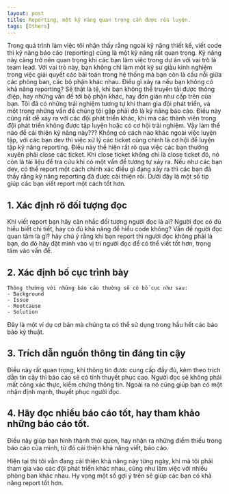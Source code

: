 ```yaml
---
layout: post
title: Reporting, một kỹ năng quan trọng cần được rèn luyện.
tags: [Others]
---
```

Trong quá trình làm việc tôi nhận thấy rằng ngoài kỹ năng thiết kế, viết code thì kỹ năng báo cáo (reporting) cũng là một kỹ năng rất quan trọng.
Kỹ năng này càng trở nên quan trọng khi các bạn làm việc trong dự án với vai trò là team lead. 
Với vai trò này, bạn không chỉ làm một kỹ sư giàu kinh nghiệm trong việc giải quyết các bài toán trong hệ thống mà bạn còn là cầu nỗi giữa các phòng ban, các bộ phận khác nhau. 
Điều gì xảy ra nếu bạn không có khả năng reporting? Sẽ thật là tệ, khi bạn không thể truyền tải được thông điệp, hay những vấn đề tới bộ phận khác, hay đơn giản như cấp trên của bạn. 
Tôi đã có những trải nghiệm tương tự khi tham gia đội phát triển, và một trong những vấn đề chúng tôi gặp phải đó là kỹ năng báo cáo.
Điều này cũng rất dễ xảy ra với các đội phát triển khác, khi mà các thành viên trong đội phát triển không được tập luyện hoặc có cơ hội trải nghiệm.
Vậy làm thế nào để cải thiện kỹ năng này???
Không có cách nào khác ngoài việc luyện tập, với các bạn dev thì việc xử lý các ticket cũng chính là cơ hội để luyện tập kỹ năng reporting.
Điều này thể hiện rất rõ qua việc các bạn thường xuyên phải close các ticket. Khi close ticket không chỉ là close ticket đó, nó còn là tài liệu để 
tra cứu khi có một vấn đề tương tự xảy ra. Nếu như các bạn dev, có thể report một cách chính xác điều gì đang xảy ra thì các bạn đã thấy rằng kỹ năng
reporting đã được cải thiện rồi. Dưới đây là một số tip giúp các bạn viết report một cách tốt hơn.

## 1. Xác định rõ đối tượng đọc
   Khi viết report bạn hãy cân nhắc đối tượng người đọc là ai? Người đọc có đủ hiểu biết chi tiết, hay có đủ khả năng để hiểu code không?
   Vấn đề người đọc quan tâm là gì? hãy chú ý rằng khi bạn report thì người đọc không phải là bạn, do đó hãy đặt mình vào vị trí người đọc để có thể viết
   tốt hơn, trọng tâm vào vấn đề.
   
## 2. Xác định bố cục trình bày
    Thông thường với những báo cáo thường sẽ có bố cục như sau:
    - Background
    - Issue
    - Rootcause
    - Solution

   Đây là một ví dụ cơ bản mà chúng ta có thể sử dụng trong hầu hết các báo báo kỹ thuật.

## 3. Trích dẫn nguồn thông tin đáng tin cậy
   Điều này rất quan trọng, khi thông tin đươc cung cấp đầy đủ, kèm theo trích dẫn tin cậy thì báo cáo sẽ có tính thuyết phục cao.
   Người đọc sẽ không phải mất công xác thực, kiểm chứng thông tin. Ngoài ra nó cũng giúp bạn có một nhận định mạnh, thuyết phục người đọc.
   
## 4. Hãy đọc nhiều báo cáo tốt, hay tham khảo những báo cáo tốt.
   Điều này giúp bạn hình thành thói quen, hay nhận ra những điểm thiếu trong báo cáo của mình, từ đó cải thiện khả năng viết, báo cáo.

Hiện tại thì tôi vẫn đang cải thiện khả năng này từng ngày, khi mà tôi phải tham gia vào các đội phát triển khác nhau, cũng như làm việc với 
nhiều phòng ban khác nhau. Hy vọng một số gợi ý trên sẽ giúp các bạn có khả năng report tốt hơn.







